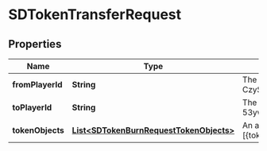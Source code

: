 # SDTokenTransferRequest

## Properties
Name | Type | Description | Notes
------------ | ------------- | ------------- | -------------
**fromPlayerId** | **String** | The Player&#x27;s id, can be found with Player/getId(s). (ex. CzySggxVQz51jciGRFDY7d5BER2fav6TNEnPGjusPJPd) | 
**toPlayerId** | **String** | The Player&#x27;s id, can be found with Player/getId(s). (ex. 53ywNSVp46QpiA6S86DLLfeKVfjcSAFxHR2L9j8tnte2) | 
**tokenObjects** | [**List&lt;SDTokenBurnRequestTokenObjects&gt;**](SDTokenBurnRequestTokenObjects.md) | An array of objects of which tokens to transfer (ex. [{tokenId: 5, amount: \&quot;3\&quot;}]) | 

